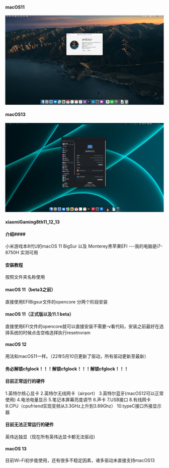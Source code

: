 #### macOS11 ####
![macOS11](https://github.com/1161474617/xiaomiGaming8th11_12_13/blob/master/BigSur.png)
#### macOS13 ####
![macOS13](https://github.com/1161474617/xiaomiGaming8th11_12_13/blob/master/macOS13.png)

#### xiaomiGaming8th11_12_13 #### 
#### 介绍#### 
小米游戏本8代U的macOS 11 BigSur 以及 Monterey黑苹果EFI
---我的电脑是i7-8750H 实测可用

#### 安装教程
按照文件夹名称使用
#### macOS 11（beta3之前）
直接使用EFIBigsur文件的opencore 分两个阶段安装
#### macOS 11（正式版以及11.1 beta）
直接使用EFI文件的opencore就可以直接安装不需要-v看代码，安装之前最好在选择系统的时候点击空格选择执行resetnvram 

#### macOS 12
用法和macOS11一样。（22年5月10日更新了驱动，所有驱动更新至最新）


#### 务必解锁cfglock！！！解锁cfglock！！！解锁cfglock！！！ ####
#### 目前正常运行的硬件 ####
1.英特尔核心显卡
2.英特尔无线网卡（airport）
3.英特尔蓝牙(macOS12可以正常使用)
4.电池电量显示
5.笔记本屏幕亮度调节
6.声卡
7.USB接口
8.有线网卡
9.CPU（cpufriend实现变频从3.3GHz上升到3.89Ghz）
10.typeC接口外接显示器
#### 目前无法正常运行的硬件 ####
英伟达独显（现在所有英伟达显卡都无法驱动）

#### macOS 13 ####
目前Wi-Fi初步能使用，还有很多不稳定因素，诸多驱动未直接支持macOS13
